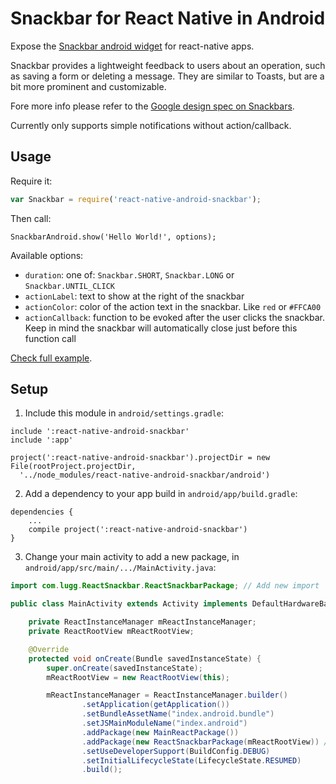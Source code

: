 # Snackbar for React Native in Android

Expose the [Snackbar android widget](http://developer.android.com/reference/android/support/design/widget/Snackbar.html) for react-native apps.

Snackbar provides a lightweight feedback to users about an operation, such as saving a form or deleting a message. They are similar to Toasts, but are a bit more prominent and customizable.

Fore more info please refer to the [Google design spec on Snackbars](https://www.google.com/design/spec/components/snackbars-toasts.html#).

Currently only supports simple notifications without action/callback.


## Usage

Require it:

```js
var Snackbar = require('react-native-android-snackbar');
```

Then call:

```
SnackbarAndroid.show('Hello World!', options);
```

Available options:

- `duration`: one of: `Snackbar.SHORT`, `Snackbar.LONG` or `Snackbar.UNTIL_CLICK`
- `actionLabel`: text to show at the right of the snackbar
- `actionColor`: color of the action text in the snackbar. Like `red` or `#FFCA00`
- `actionCallback`: function to be evoked after the user clicks the snackbar. Keep in mind the snackbar will automatically close just before this function call


[Check full example](Example/index.android.js).


## Setup

1. Include this module in `android/settings.gradle`:
  
  ```
  include ':react-native-android-snackbar'
  include ':app'

  project(':react-native-android-snackbar').projectDir = new File(rootProject.projectDir,
    '../node_modules/react-native-android-snackbar/android')
  ```
2. Add a dependency to your app build in `android/app/build.gradle`:
  
  ```
  dependencies {
      ...
      compile project(':react-native-android-snackbar')
  }
  ```
3. Change your main activity to add a new package, in `android/app/src/main/.../MainActivity.java`:
  
  ```java
  import com.lugg.ReactSnackbar.ReactSnackbarPackage; // Add new import

  public class MainActivity extends Activity implements DefaultHardwareBackBtnHandler {

      private ReactInstanceManager mReactInstanceManager;
      private ReactRootView mReactRootView;

      @Override
      protected void onCreate(Bundle savedInstanceState) {
          super.onCreate(savedInstanceState);
          mReactRootView = new ReactRootView(this);

          mReactInstanceManager = ReactInstanceManager.builder()
                  .setApplication(getApplication())
                  .setBundleAssetName("index.android.bundle")
                  .setJSMainModuleName("index.android")
                  .addPackage(new MainReactPackage())
                  .addPackage(new ReactSnackbarPackage(mReactRootView)) // add the package here
                  .setUseDeveloperSupport(BuildConfig.DEBUG)
                  .setInitialLifecycleState(LifecycleState.RESUMED)
                  .build();
  ```

